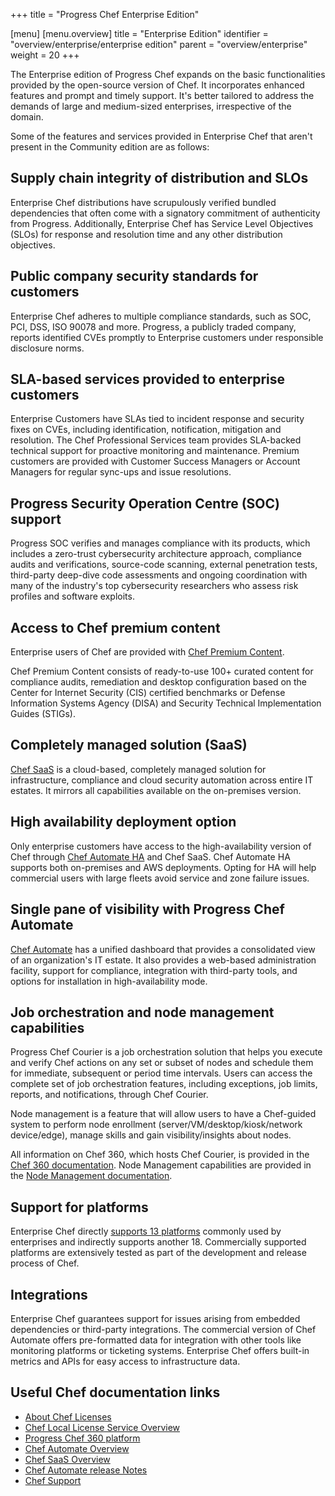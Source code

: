 +++
title = "Progress Chef Enterprise Edition"

[menu]
  [menu.overview]
    title = "Enterprise Edition"
    identifier = "overview/enterprise/enterprise edition"
    parent = "overview/enterprise"
    weight = 20
+++

The Enterprise edition of Progress Chef expands on the basic functionalities provided by the open-source version of Chef. It incorporates enhanced features and prompt and timely support. It's better tailored to address the demands of large and medium-sized enterprises, irrespective of the domain.

Some of the features and services provided in Enterprise Chef that aren't present in the Community edition are as follows:

## Supply chain integrity of distribution and SLOs

Enterprise Chef distributions have scrupulously verified bundled dependencies that often come with a signatory commitment of authenticity from Progress. Additionally, Enterprise Chef has Service Level Objectives (SLOs) for response and resolution time and any other distribution objectives.

## Public company security standards for customers

Enterprise Chef adheres to multiple compliance standards, such as SOC, PCI, DSS, ISO 90078 and more. Progress, a publicly traded company, reports identified CVEs promptly to Enterprise customers under responsible disclosure norms.

## SLA-based services provided to enterprise customers

Enterprise Customers have SLAs tied to incident response and security fixes on CVEs, including identification, notification, mitigation and resolution. The Chef Professional Services team provides SLA-backed technical support for proactive monitoring and maintenance. Premium customers are provided with Customer Success Managers or Account Managers for regular sync-ups and issue resolutions.

## Progress Security Operation Centre (SOC) support

Progress SOC verifies and manages compliance with its products, which includes a zero-trust cybersecurity architecture approach, compliance audits and verifications, source-code scanning, external penetration tests, third-party deep-dive code assessments and ongoing coordination with many of the industry's top cybersecurity researchers who assess risk profiles and software exploits.

## Access to Chef premium content

Enterprise users of Chef are provided with [Chef Premium Content](/inspec/profiles/).

Chef Premium Content consists of ready-to-use 100+ curated content for compliance audits, remediation and desktop configuration based on the Center for Internet Security (CIS) certified benchmarks or Defense Information Systems Agency (DISA) and Security Technical Implementation Guides (STIGs).

## Completely managed solution (SaaS)

[Chef SaaS](/saas/) is a cloud-based, completely managed solution for infrastructure, compliance and cloud security automation across entire IT estates. It mirrors all capabilities available on the on-premises version.

## High availability deployment option

Only enterprise customers have access to the high-availability version of Chef through [Chef Automate HA](/automate/ha/) and Chef SaaS. Chef Automate HA supports both on-premises and AWS deployments. Opting for HA will help commercial users with large fleets avoid service and zone failure issues.

## Single pane of visibility with Progress Chef Automate

[Chef Automate](/automate/ha/) has a unified dashboard that provides a consolidated view of an organization's IT estate. It also provides a web-based administration facility, support for compliance, integration with third-party tools, and options for installation in high-availability mode.

## Job orchestration and node management capabilities

Progress Chef Courier is a job orchestration solution that helps you execute and verify Chef actions on any set or subset of nodes and schedule them for immediate, subsequent or period time intervals. Users can access the complete set of job orchestration features, including exceptions, job limits, reports, and notifications, through Chef Courier.

Node management is a feature that will allow users to have a Chef-guided system to perform node enrollment (server/VM/desktop/kiosk/network device/edge), manage skills and gain visibility/insights about nodes.

All information on Chef 360, which hosts Chef Courier, is provided in the [Chef 360 documentation](/360/1.0/). Node Management capabilities are provided in the [Node Management documentation](/360/1.0/node_management/).

## Support for platforms

Enterprise Chef directly [supports 13 platforms](/platforms/#commercial-support-4) commonly used by enterprises and indirectly supports another 18. Commercially supported platforms are extensively tested as part of the development and release process of Chef.

## Integrations

Enterprise Chef guarantees support for issues arising from embedded dependencies or third-party integrations. The commercial version of Chef Automate offers pre-formatted data for integration with other tools like monitoring platforms or ticketing systems. Enterprise Chef offers built-in metrics and APIs for easy access to infrastructure data.

## Useful Chef documentation links

- [About Chef Licenses](/licensing/)
- [Chef Local License Service Overview](/licensing/local_license_service/)
- [Progress Chef 360 platform](/360/1.0/)
- [Chef Automate Overview](/automate/)
- [Chef SaaS Overview](/saas/)
- [Chef Automate release Notes](/release_notes_automate/)
- [Chef Support](https://www.chef.io/support)
